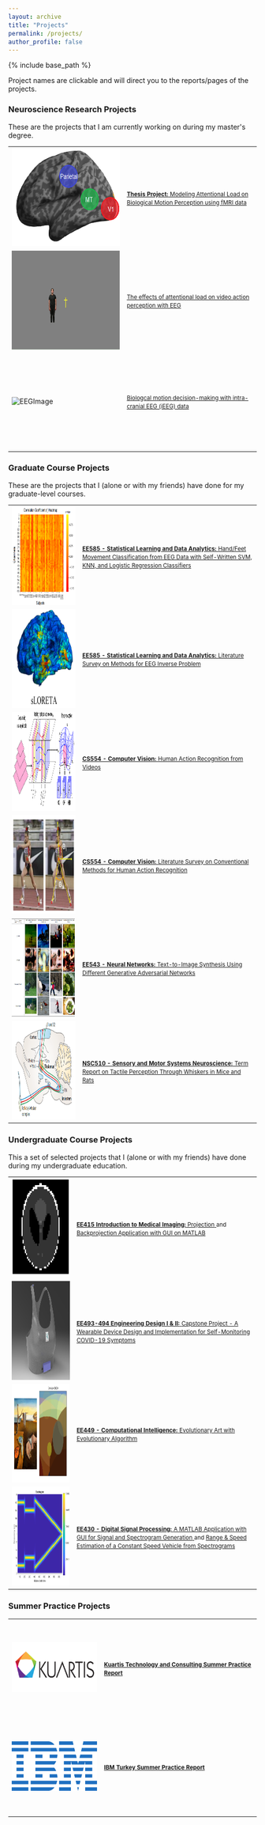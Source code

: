 ```yaml
---
layout: archive
title: "Projects"
permalink: /projects/
author_profile: false
---
```


{% include base_path %}

Project names are clickable and will direct you to the reports/pages of the projects.

### Neuroscience Research Projects

These are the projects that I am currently working on during my master's degree.

<table style="border-collapse: collapse; border: none;">
  <tr style="border: none; height: 200px;">
      <td style="border: none;"><img src="/images/fmriproject.PNG" alt="fmriImage.png" width="400" height="200" /></td>
    <td style="border: none;"><a href="about:blank">
                            <b  style="font-size: 1.2vw;" >Thesis Project:</b>
                            <font style="font-size: 1.2vw;" >Modeling Attentional Load on Biological Motion Perception using fMRI data</font>
          </a>
    </td>
  </tr>

  <tr style="border: none; height: 200px;">
      <td style="border: none;"><img src="/images/eegthesis.gif" alt="EEGImage" width="400" height="200" /></td>
    <td style="border: none;"><a href="about:blank">
                            <font style="font-size: 1.2vw;" >The effects of attentional load on video action perception with EEG</font>
          </a>
    </td>
  </tr>

  <tr style="border: none; height: 200px;">
      <td style="border: none;"><img src="/images/.PNG" alt="EEGImage" width="400" height="200" /></td>
    <td style="border: none;"><a href="about:blank">
                            <font style="font-size: 1.2vw;" >Biologcal motion decision-making with intra-cranial EEG (iEEG) data</font>
          </a>
    </td>
  </tr>

</table>

### Graduate Course Projects

These are the projects that I (alone or with my friends) have done for my graduate-level courses.

<table style="border-collapse: collapse; border: none;">
  <tr style="border: none; height: 200px;">
    <td style="border: none;"><img src="/images/bciproject1.PNG" alt="bciimage" width="400" height="200" /></td>
    <td style="border: none;"><a href="https://drive.google.com/file/d/1GbJ6t4kjUUPGxwpz6bt24duGgz7nySNf/view?usp=sharing">
                            <b  style="font-size: 1.2vw;" >EE585 - Statistical Learning and Data Analytics:</b>
                            <font style="font-size: 1.2vw;" >Hand/Feet Movement Classification from EEG Data with Self-Written SVM, KNN, and Logistic Regression Classifiers</font>
          </a>
    </td>
  </tr>
  <tr style="border: none; height: 200px;">
    <td style="border: none;"><img src="/images/eeginverse.PNG" alt="eeginverse" width="400" height="200" /></td>
    <td style="border: none;"><a href="https://drive.google.com/file/d/1CwMKjDQjizqy6IbxsZP3pCtQgL-okhzo/view?usp=sharing">
                            <b style="font-size: 1.2vw;" >EE585 - Statistical Learning and Data Analytics:</b>
                            <font style="font-size: 1.2vw;" >Literature Survey on Methods for EEG Inverse Problem</font>
          </a>
    </td>
  </tr>
  <tr style="border: none; height: 200px;">
    <td style="border: none;"><img src="/images/csproject.PNG" alt="csproject" width="400" height="200" /></td>
    <td style="border: none;"><a href="https://drive.google.com/file/d/1XgNdm080pCL1UUFw4i_SEdUa06fJ_GJk/view?usp=sharing">
                            <strong style="font-size: 1.2vw;" >CS554 - Computer Vision:</strong>
                            <font style="font-size: 1.2vw;" >Human Action Recognition from Videos</font>
          </a>
    </td>
  </tr>
  <tr style="border: none; height: 200px;">
    <td style="border: none;"><img src="/images/cssurvey.PNG" alt="cssurvey" width="400" height="200" /></td>
    <td style="border: none;"><a href="https://drive.google.com/file/d/1xTK2ZnqKb_2hZYZrOimyGUpyyqAHzHFb/view?usp=sharing">
                            <strong style="font-size: 1.2vw;" >CS554 - Computer Vision:</strong>
                            <font style="font-size: 1.2vw;" >Literature Survey on Conventional Methods for Human Action Recognition</font>
          </a>
    </td>
  </tr>
  <tr style="border: none; height: 200px;">
    <td style="border: none;"><img src="/images/nnproject.PNG" alt="nnproject" width="400" height="200" /></td>
    <td style="border: none;"><a  href="https://drive.google.com/file/d/1IAkmm8Wp-loNNZyd-RX559r0wS0NX1rW/view?usp=sharing">
                            <strong style="font-size: 1.2vw;" >EE543 - Neural Networks:</strong>
                            <font style="font-size: 1.2vw;" >Text-to-Image Synthesis Using Different Generative Adversarial Networks</font>
          </a>
    </td>
  </tr>
  <tr style="border: none; height: 200px;">
    <td style="border: none;"><img src="/images/nscproject.png" alt="nscproject" width="400" height="200" /></td>
    <td style="border: none;"><a  href="https://drive.google.com/file/d/1FsCfm_XyTzORdLNXSDwoqg82KA7yLg6u/view?usp=sharing">
                            <strong style="font-size: 1.2vw;" >NSC510 - Sensory and Motor Systems Neuroscience:</strong>
                            <font style="font-size: 1.2vw;" >Term Report on Tactile Perception Through Whiskers in Mice and Rats</font>
          </a>
    </td>
  </tr>
</table>


### Undergraduate Course Projects

This a set of selected projects that I (alone or with my friends) have done during my undergraduate education.

<table style="border-collapse: collapse; border: none;">  
  <tr style="border: none; height: 200px;">
    <td style="border: none;"><img src="/images/biomedical.PNG" alt="biomedical" width="400" height="200" /></td>
    <td style="border: none;"><a  href="https://drive.google.com/file/d/1zZw9mJlcWwXAHNbsglYQDZPPwCl4jWF1/view?usp=sharing">
                            <strong style="font-size: 1.2vw;" >EE415 Introduction to Medical Imaging:</strong><font style="font-size: 1.2vw;" >
                            Projection</font> </a> <font style="font-size: 1.2vw;" > and </font> <a  href="https://drive.google.com/file/d/1PpDziJGxBM3XWKq8ggfBD5mOvhB7Ve_A/view?usp=sharing"> <font style="font-size: 1.2vw;" > Backprojection Application with GUI on MATLAB</font></a>
    </td>
  </tr>
  <tr style="border: none; height: 200px;">
    <td style="border: none;"><img src="/images/haico.jpg" alt="haico" width="400" height="200" /></td>
    <td style="border: none;"><a  href="https://drive.google.com/file/d/1os1_-0PSUu6K6IyUXrM_eT1Kvq6juv4_/view?usp=sharing">
                            <strong style="font-size: 1.2vw;" >EE493-494 Engineering Design I & II:</strong>
                            <font style="font-size: 1.2vw;" >Capstone Project - A Wearable Device Design and Implementation for Self-Monitoring COVID-19 Symptoms</font>
          </a>
    </td>
  </tr>
  <tr style="border: none; height: 200px;">
    <td style="border: none;"><img src="/images/geneticalproject.PNG" alt="geneticalgproject" width="400" height="200" /></td>
    <td style="border: none;"><a  href="https://drive.google.com/file/d/1KZIqXi9-TEyZmQfqGQq-pcOQd-bDdyFR/view?usp=sharing">
                            <strong style="font-size: 1.2vw;" >EE449 - Computational Intelligence:</strong>
                            <font style="font-size: 1.2vw;" >Evolutionary Art with Evolutionary Algorithm</font>
          </a>
    </td>
  </tr>
  <tr style="border: none; height: 200px;">
    <td style="border: none;"><img src="/images/dspproject.PNG" alt="dspproject" width="400" height="200" /></td>
    <td style="border: none;"><a  href="https://drive.google.com/file/d/14dNQj7o7FlK7YEriL9wskk7jca7ppd2d/view?usp=sharing">
                            <strong style="font-size: 1.2vw;" >EE430 - Digital Signal Processing:</strong>
                            <font style="font-size: 1.2vw;" >A MATLAB Application with GUI for Signal and Spectrogram Generation</font> </a><font style="font-size: 1.2vw;" > and </font><a  href="https://drive.google.com/file/d/1csjEQTfcl2JSxfit-xzGaEJsMy_vIejc/view?usp=sharing"> <font style="font-size: 1.2vw;" >Range & Speed Estimation of a Constant Speed Vehicle from Spectrograms</font></a>
    </td>
  </tr>
</table>

                     
### Summer Practice Projects

<table style="border-collapse: collapse; border: none;">
  <tr style="border: none; height: 200px;">
    <td style="border: none;"><img src="/images/Kuartis-Logo.png" alt="kuartis"  width="200" height="100" /></td>
    <td style="border: none;"  align="left"><a href="https://drive.google.com/file/d/1NWvfeSUxovY8GVkZL5vymHGTG90XKq60/view?usp=sharing">
      <strong style="font-size: 1.2vw;" >Kuartis Technology and Consulting Summer Practice Report</strong></a>
    </td>
  </tr>
  <tr style="border: none; height: 200px;">
    <td style="border: none;"><img src="/images/IBM_logo.png" alt="ibm"  width="200" height="100" /></td>
    <td style="border: none;"><a href="https://drive.google.com/file/d/1C20msipNOoDpAdaNP6KviT3Dl4PBdMXh/view?usp=sharing">
      <strong style="font-size: 1.2vw;" >IBM Turkey Summer Practice Report</strong></a>
    </td>
  </tr>
</table>
